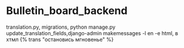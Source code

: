 # Bulletin_board_backend
translation.py, migrations, python manage.py update_translation_fields,django-admin makemessages -l en -e html, в хтмл {% trans "остановись мгновенье" %}
